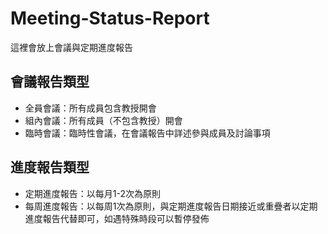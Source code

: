 # Meeting-Status-Report
這裡會放上會議與定期進度報告


## 會議報告類型
* 全員會議：所有成員包含教授開會
* 組內會議：所有成員（不包含教授）開會
* 臨時會議：臨時性會議，在會議報告中詳述參與成員及討論事項

## 進度報告類型
* 定期進度報告：以每月1-2次為原則
* 每周進度報告：以每周1次為原則，與定期進度報告日期接近或重疊者以定期進度報告代替即可，如遇特殊時段可以暫停發佈
